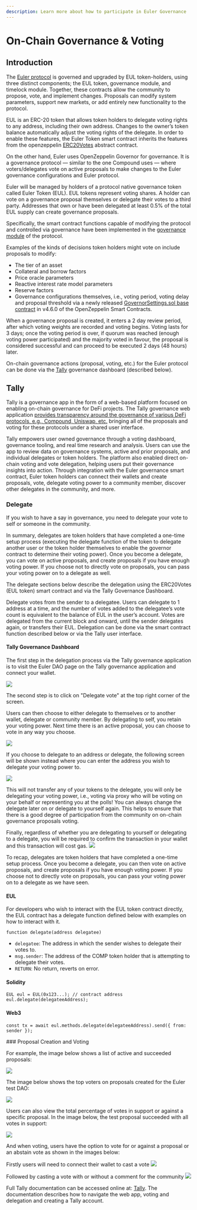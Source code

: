```yaml
---
description: Learn more about how to participate in Euler Governance
---
```


# On-Chain Governance & Voting

## Introduction

The [Euler protocol](https://www.euler.finance/) is governed and upgraded by EUL token-holders, using three distinct components; the EUL token, governance module, and timelock module. Together, these contracts allow the community to propose, vote, and implement changes. Proposals can modify system parameters, support new markets, or add entirely new functionality to the protocol. 

EUL is an ERC-20 token that allows token holders to delegate voting rights to any address, including their own address. Changes to the owner’s token balance automatically adjust the voting rights of the delegate. In order to enable these features, the Euler Token smart contract inherits the features from the openzeppelin [ERC20Votes](https://github.com/OpenZeppelin/openzeppelin-contracts/blob/master/contracts/token/ERC20/extensions/ERC20Votes.sol) abstract contract. 

On the other hand, Euler uses OpenZeppelin Governor for governance. It is a governance protocol — similar to the one Compound uses — where voters/delegates vote on active proposals to make changes to the Euler governance configurations and Euler protocol.

Euler will be managed by holders of a protocol native governance token called Euler Token (EUL). EUL tokens represent voting shares. A holder can vote on a governance proposal themselves or delegate their votes to a third party. Addresses that own or have been delegated at least 0.5% of the total EUL supply can create governance proposals.

Specifically, the smart contract functions capable of modifying the protocol and controlled via governance have been implemented in the [governance module](https://github.com/euler-xyz/euler-contracts/blob/457e5302fd506d5b578776e57188661e047fda81/contracts/modules/Governance.sol) of the protocol.

Examples of the kinds of decisions token holders might vote on include proposals to modify:
* The tier of an asset
* Collateral and borrow factors
* Price oracle parameters
* Reactive interest rate model parameters
* Reserve factors
* Governance configurations themselves, i.e., voting period, voting delay and proposal threshold via a newly released [GovernorSettings.sol base contract](https://github.com/OpenZeppelin/openzeppelin-contracts/pull/2904) in v4.6.0 of the OpenZeppelin Smart Contracts.

When a governance proposal is created, it enters a 2 day review period, after which voting weights are recorded and voting begins. Voting lasts for 3 days; once the voting period is over, if quorum was reached (enough voting power participated) and the majority voted in favour, the proposal is considered successful and can proceed to be executed 2 days (48 hours) later.

On-chain governance actions (proposal, voting, etc.) for the Euler protocol can be done via the [Tally](#tally) governance dashboard (described below). 

## Tally

Tally is a governance app in the form of a web-based platform focused on enabling on-chain governance for DeFi projects. The Tally governance web application [provides transparency around the governance of various DeFi protocols, e.g., Compound, Uniswap, etc.](https://www.coindesk.com/tally-defi-governance-funding-round) bringing all of the proposals and voting for these protocols under a shared user interface.

Tally empowers user owned governance through a voting dashboard, governance tooling, and real time research and analysis. Users can use the app to review data on governance systems, active and prior proposals, and individual delegates or token holders. The platform also enabled direct on-chain voting and vote delegation, helping users put their governance insights into action. Through integration with the Euler governance smart contract, Euler token holders can connect their wallets and create proposals, vote, delegate voting power to a community member, discover other delegates in the community, and more.

### Delegate

If you wish to have a say in governance, you need to delegate your vote to self or someone in the community. 

In summary, delegates are token holders that have completed a one-time setup process (executing the delegate function of the token to delegate another user or the token holder themselves to enable the governor contract to determine their voting power). Once you become a delegate, you can vote on active proposals, and create proposals if you have enough voting power. If you choose not to directly vote on proposals, you can pass your voting power on to a delegate as well.

The delegate sections below describe the delegation using the ERC20Votes (EUL token) smart contract and via the Tally Governance Dashboard.

Delegate votes from the sender to a delegatee. Users can delegate to 1 address at a time, and the number of votes added to the delegatee’s vote count is equivalent to the balance of EUL in the user’s account. Votes are delegated from the current block and onward, until the sender delegates again, or transfers their EUL. Delegation can be done via the smart contract function described below or via the Tally user interface.

#### Tally Governance Dashboard

The first step in the delegation process via the Tally governance application is to visit the Euler DAO page on the Tally governance application and connect your wallet. 

![](<../../.gitbook/governance/connect_wallet.png>)

The second step is to click on "Delegate vote" at the top right corner of the screen. 

Users can then choose to either delegate to themselves or to another wallet, delegate or community member. By delegating to self, you retain your voting power. Next time there is an active proposal, you can choose to vote in any way you choose.

![](<../../.gitbook/governance/delegate_to_self.png>)

If you choose to delegate to an address or delegate, the following screen will be shown instead where you can enter the address you wish to delegate your voting power to. 

![](<../../.gitbook/governance/delegate_to_other_address.png>)

This will not transfer any of your tokens to the delegate, you will only be delegating your voting power, i.e., voting via proxy who will be voting on your behalf or representing you at the polls! You can always change the delegate later on or delegate to yourself again. This helps to ensure that there is a good degree of participation from the community on on-chain governance proposals voting.

Finally, regardless of whether you are delegating to yourself or delegating to a delegate, you will be required to confirm the transaction in your wallet and this transaction will cost gas.
![](<../../.gitbook/governance/delegate_to_self_metamask.png>)

To recap, delegates are token holders that have completed a one-time setup process. Once you become a delegate, you can then vote on active proposals, and create proposals if you have enough voting power. If you choose not to directly vote on proposals, you can pass your voting power on to a delegate as we have seen.


#### EUL

For developers who wish to interact with the EUL token contract directly, the EUL contract has a delegate function defined below with examples on how to interact with it.

    function delegate(address delegatee)
* ```delegatee```: The address in which the sender wishes to delegate their votes to.
* ```msg.sender```: The address of the COMP token holder that is attempting to delegate their votes.
* ```RETURN```: No return, reverts on error.

#### Solidity
    EUL eul = EUL(0x123...); // contract address
    eul.delegate(delegateeAddress);

#### Web3
    const tx = await eul.methods.delegate(delegateeAddress).send({ from: sender });



### Proposal Creation and Voting

For example, the image below shows a list of active and succeeded proposals:

![](<../../.gitbook/governance/recent_proposals.png>)

The image below shows the top voters on proposals created for the Euler test DAO:

![](<../../.gitbook/governance/top_voters.png>)

Users can also view the total percentage of votes in support or against a specific proposal. In the image below, the test proposal succeeded with all votes in support:

![](<../../.gitbook/governance/succeeded_proposal.png>)

And when voting, users have the option to vote for or against a proposal or an abstain vote as shown in the images below:

Firstly users will need to connect their wallet to cast a vote
![](<../../.gitbook/governance/connect_to_vote.png>)

Followed by casting a vote with or without a comment for the community
![](<../../.gitbook/governance/vote_for.png>)

Full Tally documentation can be accessed online at: [Tally](https://docs.withtally.com). The documentation describes how to navigate the web app, voting and delegation and creating a Tally account.



